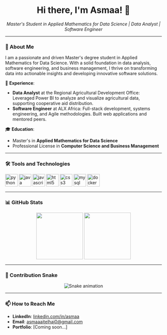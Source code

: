 <h1 align="center">Hi there, I'm Asmaa! 👋</h1>

<p align="center">
  <em>Master's Student in Applied Mathematics for Data Science | Data Analyst | Software Engineer</em>
</p>

---

### 🚀 About Me  
I am a passionate and driven Master's degree student in Applied Mathematics for Data Science. With a solid foundation in data analysis, software engineering, and business management, I thrive on transforming data into actionable insights and developing innovative software solutions.  

💼 **Experience**:  
- **Data Analyst** at the Regional Agricultural Development Office: Leveraged Power BI to analyze and visualize agricultural data, supporting cooperative aid distribution.  
- **Software Engineer** at ALX Africa: Full-stack development, systems engineering, and Agile methodologies. Built web applications and mentored peers.  

🎓 **Education**:  
- Master's in **Applied Mathematics for Data Science**  
- Professional License in **Computer Science and Business Management**  

---

### 🛠️ Tools and Technologies  
<div align="left">
  <img src="https://cdn.jsdelivr.net/gh/devicons/devicon/icons/python/python-original.svg" height="40" alt="python logo" />
  <img src="https://cdn.jsdelivr.net/gh/devicons/devicon/icons/java/java-original.svg" height="40" alt="java logo" />
  <img src="https://cdn.jsdelivr.net/gh/devicons/devicon/icons/javascript/javascript-original.svg" height="40" alt="javascript logo" />
  <img src="https://cdn.jsdelivr.net/gh/devicons/devicon/icons/html5/html5-original.svg" height="40" alt="html5 logo" />
  <img src="https://cdn.jsdelivr.net/gh/devicons/devicon/icons/css3/css3-original.svg" height="40" alt="css3 logo" />
  <img src="https://cdn.jsdelivr.net/gh/devicons/devicon/icons/mysql/mysql-original.svg" height="40" alt="mysql logo" />
  <img src="https://cdn.jsdelivr.net/gh/devicons/devicon/icons/docker/docker-original.svg" height="40" alt="docker logo" />
</div>  

---

### 📊 GitHub Stats  
<div align="center">
  <img src="https://github-readme-stats.vercel.app/api?username=ASMAAAIT&show_icons=true&theme=dracula&count_private=true" height="150" />
  <img src="https://github-readme-stats.vercel.app/api/top-langs/?username=ASMAAAIT&layout=compact&theme=dracula" height="150" />
</div>

---

### 🐍 Contribution Snake  
<div align="center">
  <img src="https://raw.githubusercontent.com/maurodesouza/ASMAAAIT/output/snake.svg" alt="Snake animation" />
</div>

---

### 📫 How to Reach Me  
- **LinkedIn**: [linkedin.com/in/asmaa](#)  
- **Email**: asmaaaitelhaj0@gmail.com  
- **Portfolio**: [Coming soon...]  

